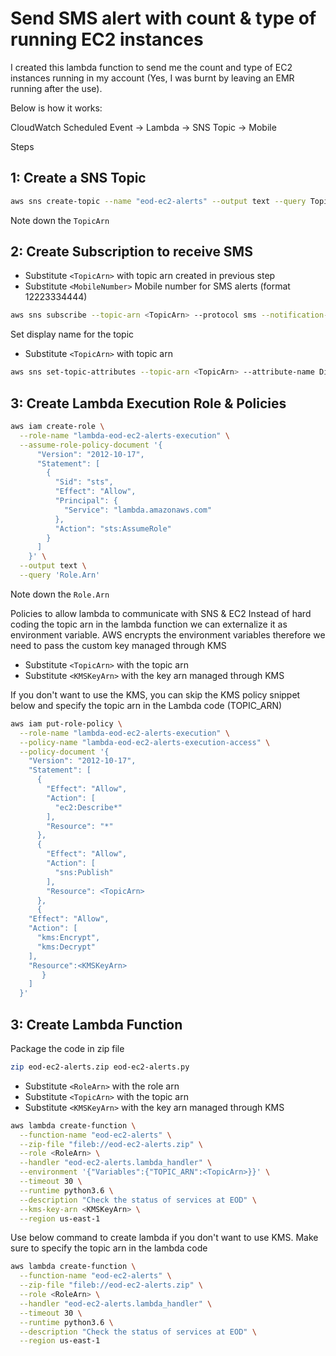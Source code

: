 # Send SMS alert with count & type of running EC2 instances

I created this lambda function to send me the count and type of EC2 instances running in my account (Yes, I was burnt by leaving an EMR running after the use). 

Below is how it works:

CloudWatch Scheduled Event -> Lambda -> SNS Topic -> Mobile

Steps

## 1: Create a SNS Topic

```sh
aws sns create-topic --name "eod-ec2-alerts" --output text --query TopicArn
```

Note down the `TopicArn`

## 2: Create Subscription to receive SMS

* Substitute `<TopicArn>` with topic arn created in previous step
* Substitute `<MobileNumber>` Mobile number for SMS alerts (format 12223334444)

```sh
aws sns subscribe --topic-arn <TopicArn> --protocol sms --notification-endpoint <MobileNumber>
```
  
Set display name for the topic

* Substitute `<TopicArn>` with topic arn

```sh
aws sns set-topic-attributes --topic-arn <TopicArn> --attribute-name DisplayName --attribute-value "AWS Alert"
```

## 3: Create Lambda Execution Role & Policies

```sh
aws iam create-role \
  --role-name "lambda-eod-ec2-alerts-execution" \
  --assume-role-policy-document '{
      "Version": "2012-10-17",
      "Statement": [
        {
          "Sid": "sts",
          "Effect": "Allow",
          "Principal": {
            "Service": "lambda.amazonaws.com"
          },
          "Action": "sts:AssumeRole"
        }
      ]
    }' \
  --output text \
  --query 'Role.Arn'
```

Note down the `Role.Arn`

Policies to allow lambda to communicate with SNS & EC2
Instead of hard coding the topic arn in the lambda function we can externalize it as environment variable. AWS encrypts the environment variables therefore we need to pass the custom key managed through KMS

* Substitute `<TopicArn>` with the topic arn
* Substitute `<KMSKeyArn>` with the key arn managed through KMS

If you don't want to use the KMS, you can skip the KMS policy snippet below and specify the topic arn in the Lambda code (TOPIC_ARN)
  
```sh
aws iam put-role-policy \
  --role-name "lambda-eod-ec2-alerts-execution" \
  --policy-name "lambda-eod-ec2-alerts-execution-access" \
  --policy-document '{
    "Version": "2012-10-17",
    "Statement": [
      {
        "Effect": "Allow",
        "Action": [
          "ec2:Describe*"
        ],
        "Resource": "*"
      },
      {
        "Effect": "Allow",
        "Action": [
          "sns:Publish"
        ],
        "Resource": <TopicArn>
      },
      {
	"Effect": "Allow",
	"Action": [
	  "kms:Encrypt",
	  "kms:Decrypt"
	],
	"Resource":<KMSKeyArn>
       }
    ]
  }'
  ```
## 3: Create Lambda Function

Package the code in zip file
```sh
zip eod-ec2-alerts.zip eod-ec2-alerts.py
```

* Substitute `<RoleArn>` with the role arn
* Substitute `<TopicArn>` with the topic arn
* Substitute `<KMSKeyArn>` with the key arn managed through KMS

```sh
aws lambda create-function \
  --function-name "eod-ec2-alerts" \
  --zip-file "fileb://eod-ec2-alerts.zip" \
  --role <RoleArn> \
  --handler "eod-ec2-alerts.lambda_handler" \
  --environment '{"Variables":{"TOPIC_ARN":<TopicArn>}}' \
  --timeout 30 \
  --runtime python3.6 \
  --description "Check the status of services at EOD" \
  --kms-key-arn <KMSKeyArn> \
  --region us-east-1
```

Use below command to create lambda if  you don't want to use KMS. Make sure to specify the topic arn in the lambda code

```sh
aws lambda create-function \
  --function-name "eod-ec2-alerts" \
  --zip-file "fileb://eod-ec2-alerts.zip" \
  --role <RoleArn> \
  --handler "eod-ec2-alerts.lambda_handler" \
  --timeout 30 \
  --runtime python3.6 \
  --description "Check the status of services at EOD" \
  --region us-east-1
```
